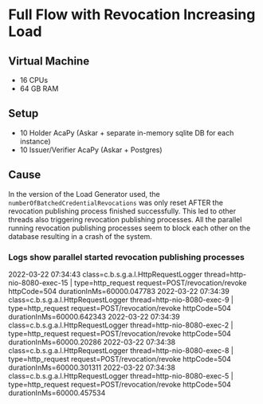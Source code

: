 # Full Flow with Revocation Increasing Load

## Virtual Machine
- 16 CPUs
- 64 GB RAM

## Setup
- 10 Holder AcaPy (Askar + separate in-memory sqlite DB for each instance)
- 10 Issuer/Verifier AcaPy (Askar + Postgres)   

## Cause
In the version of the Load Generator used, the `numberOfBatchedCredentialRevocations` was only reset AFTER the revocation publishing process finished successfully. This led to other threads also triggering revocation publishing processes. All the parallel running revocation publishing processes seem
to block each other on the database resulting in a crash of the system.

### Logs show parallel started revocation publishing processes
2022-03-22 07:34:43	class=c.b.s.g.a.l.HttpRequestLogger thread=http-nio-8080-exec-15 | type=http_request request=POST/revocation/revoke httpCode=504 durationInMs=60000.047783 
2022-03-22 07:34:39	class=c.b.s.g.a.l.HttpRequestLogger thread=http-nio-8080-exec-9 | type=http_request request=POST/revocation/revoke httpCode=504 durationInMs=60000.642343 
2022-03-22 07:34:39	class=c.b.s.g.a.l.HttpRequestLogger thread=http-nio-8080-exec-2 | type=http_request request=POST/revocation/revoke httpCode=504 durationInMs=60000.20286 
2022-03-22 07:34:38	class=c.b.s.g.a.l.HttpRequestLogger thread=http-nio-8080-exec-8 | type=http_request request=POST/revocation/revoke httpCode=504 durationInMs=60000.301311 
2022-03-22 07:34:38	class=c.b.s.g.a.l.HttpRequestLogger thread=http-nio-8080-exec-5 | type=http_request request=POST/revocation/revoke httpCode=504 durationInMs=60000.457534